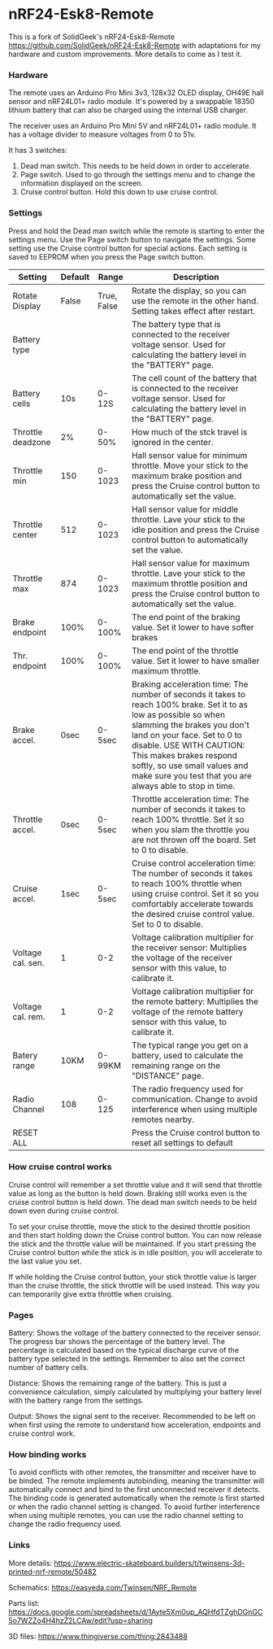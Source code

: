 # nRF24-Esk8-Remote

This is a fork of SolidGeek's nRF24-Esk8-Remote https://github.com/SolidGeek/nRF24-Esk8-Remote with adaptations for my hardware and custom improvements.
More details to come as I test it.

### Hardware
The remote uses an Arduino Pro Mini 3v3, 128x32 OLED display, OH49E hall sensor and nRF24L01+ radio module. It's powered by a swappable 18350 lithium battery that can also be charged using the internal USB charger.

The receiver uses an Arduino Pro Mini 5V and nRF24L01+ radio module. It has a voltage divider to measure voltages from 0 to 51v.

It has 3 switches:

1. Dead man switch. This needs to be held down in order to accelerate.
2. Page switch. Used to go through the settings menu and to change the information displayed on the screen.
3. Cruise control button. Hold this down to use cruise control.

### Settings
Press and hold the Dead man switch while the remote is starting to enter the settings menu. Use the Page switch button to navigate the settings. Some setting use the Cruise control button for special actions. Each setting is saved to EEPROM when you press the Page switch button.

Setting | Default | Range | Description
--- | --- | --- | --- 
Rotate Display | False | True, False | Rotate the display, so you can use the remote in the other hand. Setting takes effect after restart.
Battery type | | | The battery type that is connected to the receiver voltage sensor. Used for calculating the battery level in the "BATTERY" page.
Battery cells | 10s | 0-12S| The cell count of the battery that is connected to the receiver voltage sensor. Used for calculating the battery level in the "BATTERY" page.
Throttle deadzone | 2% | 0-50% | How much of the stck travel is ignored in the center.
Throttle min | 150 | 0-1023 | Hall sensor value for minimum throttle. Move your stick to the maximum brake position and press the Cruise control button to automatically set the value.
Throttle center | 512 | 0-1023 | Hall sensor value for middle throttle. Lave your stick to the idle position and press the Cruise control button to automatically set the value.
Throttle max | 874 | 0-1023 | Hall sensor value for maximum throttle. Lave your stick to the maximum throttle position and press the Cruise control button to automatically set the value.
Brake endpoint | 100% | 0-100%| The end point of the braking value. Set it lower to have softer brakes
Thr. endpoint | 100% | 0-100% | The end point of the throttle value. Set it lower to have smaller maximum throttle.
Brake accel. | 0sec | 0-5sec | Braking acceleration time: The number of seconds it takes to reach 100% brake. Set it to as low as possible so when slamming the brakes you don't land on your face. Set to 0 to disable. USE WITH CAUTION: This makes brakes respond softly, so use small values and make sure you test that you are always able to stop in time.
Throttle accel. | 0sec | 0-5sec | Throttle acceleration time: The number of seconds it takes to reach 100% throttle. Set it so when you slam the throttle you are not thrown off the board. Set to 0 to disable.
Cruise accel. | 1sec | 0-5sec | Cruise control acceleration time: The number of seconds it takes to reach 100% throttle when using cruise control. Set it so you comfortably accelerate towards the desired cruise control value. Set to 0 to disable.
Voltage cal. sen. | 1 | 0-2 | Voltage calibration multiplier for the receiver sensor: Multiplies the voltage of the receiver sensor with this value, to calibrate it.
Voltage cal. rem. | 1 | 0-2 | Voltage calibration multiplier for the remote battery: Multiplies the voltage of the remote battery sensor with this value, to calibrate it.
Batery range | 10KM | 0-99KM | The typical range you get on a battery, used to calculate the remaining range on the "DISTANCE" page.
Radio Channel | 108 | 0-125 | The radio frequency used for communication. Change to avoid interference when using multiple remotes nearby.
RESET ALL | | | Press the Cruise control button to reset all settings to default


### How cruise control works
Cruise control will remember a set throttle value and it will send that throttle value as long as the button is held down. Braking still works even is the cruise control button is held down. The dead man switch needs to be held down even during cruise control.

To set your cruise throttle, move the stick to the desired throttle position and then start holding down the Cruise control button. You can now release the stick and the throttle value will be maintained. If you start pressing the Cruise control button while the stick is in idle position, you will accelerate to the last value you set.

If while holding the Cruise control button, your stick throttle value is larger than the cruise throttle, the stick throttle will be used instead. This way you can temporarily give extra throttle when cruising.

### Pages
Battery: Shows the voltage of the battery connected to the receiver sensor. The progress bar shows the percentage of the battery level. The percentage is calculated based on the typical discharge curve of the battery type selected in the settings. Remember to also set the correct number of battery cells.

Distance: Shows the remaining range of the battery. This is just a convenience calculation, simply calculated by multiplying your battery level with the battery range from the settings.

Output: Shows the signal sent to the receiver. Recommended to be left on when first using the remote to understand how acceleration, endpoints and cruise control work.

### How binding works
To avoid conflicts with other remotes, the transmitter and receiver have to be binded. The remote implements autobinding, meaning the transmitter will automatically connect and bind to the first unconnected receiver it detects. The binding code is generated automatically when the remote is first started or when the radio channel setting is changed. To avoid further interference when using multiple remotes, you can use the radio channel setting to change the radio frequency used.

### Links
More details:
https://www.electric-skateboard.builders/t/twinsens-3d-printed-nrf-remote/50482

Schematics:
https://easyeda.com/Twinsen/NRF_Remote

Parts list:
https://docs.google.com/spreadsheets/d/1Ayte5Xm0up_AQHfdTZghDGnGC5o7WZZo4H4hzZ2LCAw/edit?usp=sharing

3D files:
https://www.thingiverse.com/thing:2843488